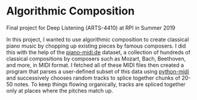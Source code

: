 # Algorithmic Composition

Final project for Deep Listening (ARTS-4410) at RPI in Summer 2019

In this project, I wanted to use algorithmic composition to create classical
piano music by chopping up existing pieces by famous composers. I did this with
the help of the [piano-midi.de](http://www.piano-midi.de) dataset, a collection
of hundreds of classical compositions by composers such as Mozart, Bach,
Beethoven, and more, in MIDI format. I fetched all of these MIDI files then
created a program that parses a user-defined subset of this data using
[python-midi](https://github.com/vishnubob/python-midi) and successively chooses
random tracks to splice together chunks of 20-50 notes. To keep things flowing
organically, tracks are spliced together only at places where the pitches match
up.

